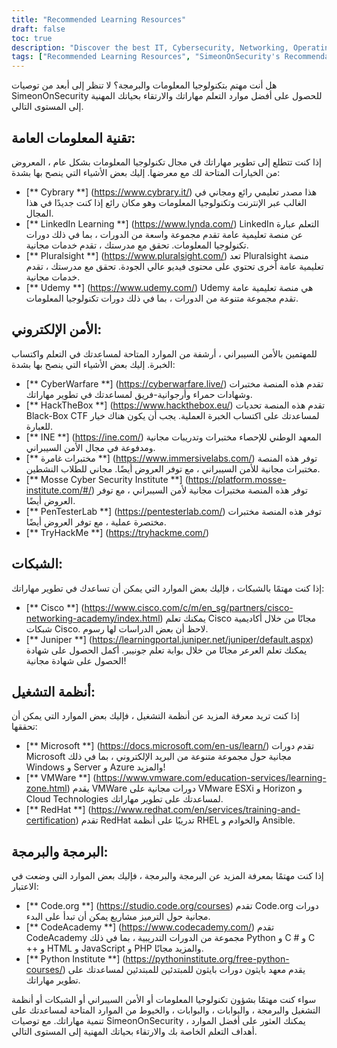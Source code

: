 ```yaml
---
title: "Recommended Learning Resources"
draft: false
toc: true
description: "Discover the best IT, Cybersecurity, Networking, Operating Systems, and Programming & Scripting learning resources with SimeonOnSecurity's Recommendations. From free online platforms like Cybrary, Code.org, and CodeAcademy, to paid platforms like LinkedIn Learning, Pluralsight, and TryHackMe, you'll find a wide range of options to meet your learning goals. Enhance your skills in areas like Cisco, Juniper, Windows, VMware, and Red Hat with free training and certifications. Take your career to the next level with SimeonOnSecurity's top-rated learning resources."
tags: ["Recommended Learning Resources", "SimeonOnSecurity's Recommendations", "IT", "Cybersecurity", "Networking", "Operating Systems", "Programming & Scripting", "Cybrary", "LinkedIn Learning", "Pluralsight", "Udemy", "CyberWarfare", "HackTheBox", "INE", "Immersive Labs", "Mosse Cyber Security Institute", "PenTesterLab", "TryHackMe", "Cisco", "Juniper", "Microsoft", "VMWare", "RedHat", "Code.org", "CodeAcademy", "Python Institute"]
---
```


 هل أنت مهتم بتكنولوجيا المعلومات والبرمجة؟ لا تنظر إلى أبعد من توصيات SimeonOnSecurity للحصول على أفضل موارد التعلم مهاراتك والارتقاء بحياتك المهنية إلى المستوى التالي.  ## تقنية المعلومات العامة:  إذا كنت تتطلع إلى تطوير مهاراتك في مجال تكنولوجيا المعلومات بشكل عام ، المعروض من الخيارات المتاحة لك مع معرضها. إليك بعض الأشياء التي ينصح بها بشدة:  - [** Cybrary **] (https://www.cybrary.it/) هذا مصدر تعليمي رائع ومجاني في الغالب عبر الإنترنت وتكنولوجيا المعلومات وهو مكان رائع إذا كنت جديدًا في هذا المجال. - [** LinkedIn Learning **] (https://www.lynda.com/) LinkedIn التعلم عبارة عن منصة تعليمية عامة تقدم مجموعة واسعة من الدورات ، بما في ذلك دورات تكنولوجيا المعلومات. تحقق مع مدرستك ، تقدم خدمات مجانية. - [** Pluralsight **] (https://www.pluralsight.com/) تعد Pluralsight منصة تعليمية عامة أخرى تحتوي على محتوى فيديو عالي الجودة. تحقق مع مدرستك ، تقدم خدمات مجانية. - [** Udemy **] (https://www.udemy.com/) Udemy هي منصة تعليمية عامة تقدم مجموعة متنوعة من الدورات ، بما في ذلك دورات تكنولوجيا المعلومات.  ## الأمن الإلكتروني:  للمهتمين بالأمن السيبراني ، أرشفة من الموارد المتاحة لمساعدتك في التعلم واكتساب الخبرة. إليك بعض الأشياء التي ينصح بها بشدة:  - [** CyberWarfare **] (https://cyberwarfare.live/) تقدم هذه المنصة مختبرات وشهادات حمراء وأرجوانية-فريق لمساعدتك في تطوير مهاراتك. - [** HackTheBox **] (https://www.hackthebox.eu/) تقدم هذه المنصة تحديات Black-Box CTF لمساعدتك على اكتساب الخبرة العملية. يجب أن يكون هناك خيار للعبارة. - [** INE **] (https://ine.com/) المعهد الوطني للإحصاء مختبرات وتدريبات مجانية ومدفوعة في مجال الأمن السيبراني. - [** مختبرات غامرة **] (https://www.immersivelabs.com/) توفر هذه المنصة مختبرات مجانية للأمن السيبراني ، مع توفر العروض أيضًا. مجاني للطلاب النشطين. - [** Mosse Cyber Security Institute **] (https://platform.mosse-institute.com/#/) توفر هذه المنصة مختبرات مجانية لأمن السيبراني ، مع توفر العروض أيضًا. - [** PenTesterLab **] (https://pentesterlab.com/) توفر هذه المنصة مختبرات مختصرة عملية ، مع توفر العروض أيضًا. - [** TryHackMe **] (https://tryhackme.com/)  ## الشبكات:  إذا كنت مهتمًا بالشبكات ، فإليك بعض الموارد التي يمكن أن تساعدك في تطوير مهاراتك:  - [** Cisco **] (https://www.cisco.com/c/m/en_sg/partners/cisco-networking-academy/index.html) يمكنك تعلم Cisco مجانًا من خلال أكاديمية شبكات Cisco. لاحظ أن بعض الدراسات لها رسوم. - [** Juniper **] (https://learningportal.juniper.net/juniper/default.aspx) يمكنك تعلم العرعر مجانًا من خلال بوابة تعلم جونيبر. أكمل الحصول على شهادة الحصول على شهادة مجانية!  ## أنظمة التشغيل:  إذا كنت تريد معرفة المزيد عن أنظمة التشغيل ، فإليك بعض الموارد التي يمكن أن تحققها:  - [** Microsoft **] (https://docs.microsoft.com/en-us/learn/) تقدم دورات Microsoft مجانية حول مجموعة متنوعة من البريد الإلكتروني ، بما في ذلك Windows و Server و Azure والمزيد! - [** VMWare **] (https://www.vmware.com/education-services/learning-zone.html) يقدم VMWare دورات مجانية على VMware ESXi و Horizon و Cloud Technologies لمساعدتك على تطوير مهاراتك. - [** RedHat **] (https://www.redhat.com/en/services/training-and-certification) تقدم RedHat تدريبًا على أنظمة RHEL والخوادم و Ansible.  ## البرمجة والبرمجة:  إذا كنت مهتمًا بمعرفة المزيد عن البرمجة والبرمجة ، فإليك بعض الموارد التي وضعت في الاعتبار:  - [** Code.org **] (https://studio.code.org/courses) تقدم Code.org دورات مجانية حول الترميز مشاريع يمكن أن تبدأ على البدء. - [** CodeAcademy **] (https://www.codecademy.com/) تقدم CodeAcademy مجموعة من الدورات التدريبية ، بما في ذلك Python و C # و C ++ و HTML و JavaScript و PHP والمزيد مجانًا. - [** Python Institute **] (https://pythoninstitute.org/free-python-courses/) يقدم معهد بايثون دورات بايثون للمبتدئين للمبتدئين لمساعدتك على تطوير مهاراتك.  سواء كنت مهتمًا بشؤون تكنولوجيا المعلومات أو الأمن السيبراني أو الشبكات أو أنظمة التشغيل والبرمجة ، والبوابات ، والبوابات ، والخيوط من الموارد المتاحة لمساعدتك على تنمية مهاراتك. مع توصيات SimeonOnSecurity ، يمكنك العثور على أفضل الموارد أهداف التعلم الخاصة بك والارتقاء بحياتك المهنية إلى المستوى التالي.
